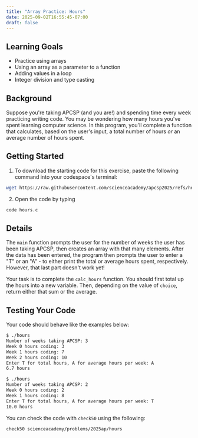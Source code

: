 ```yaml
---
title: "Array Practice: Hours"
date: 2025-09-02T16:55:45-07:00
draft: false
---
```


## Learning Goals

* Practice using arrays
* Using an array as a parameter to a function
* Adding values in a loop
* Integer division and type casting

## Background

Suppose you're taking APCSP (and you are!) and spending time every week practicing writing code. You may be wondering how many hours you've spent learning computer science. In this program, you'll complete a function that calculates, based on the user's input, a total number of hours *or* an average number of hours spent.

## Getting Started

1. To download the starting code for this exercise, paste the following command into your codespace's terminal:
```bash
wget https://raw.githubusercontent.com/scienceacademy/apcsp2025/refs/heads/main/practice/hours.c
```
2. Open the code by typing
```bash
code hours.c
```

## Details

The `main` function prompts the user for the number of weeks the user has been taking APCSP, then creates an array with that many elements. After the data has been entered, the program then prompts the user to enter a "T" or an "A" - to either print the total or average hours spent, respectively. However, that last part doesn't work yet!

Your task is to complete the `calc_hours` function. You should first total up the hours into a new variable. Then, depending on the value of `choice`, return either that sum or the average.

## Testing Your Code

Your code should behave like the examples below:

```md
$ ./hours
Number of weeks taking APCSP: 3
Week 0 hours coding: 3
Week 1 hours coding: 7
Week 2 hours coding: 10
Enter T for total hours, A for average hours per week: A
6.7 hours
```

```md
$ ./hours
Number of weeks taking APCSP: 2
Week 0 hours coding: 2
Week 1 hours coding: 8
Enter T for total hours, A for average hours per week: T
10.0 hours
```

You can check the code with `check50` using the following:

```bash
check50 scienceacademy/problems/2025ap/hours
```
